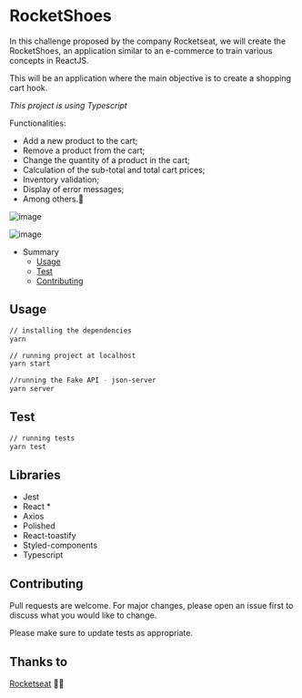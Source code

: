 # RocketShoes

In this challenge proposed by the company Rocketseat, we will create the RocketShoes, an application similar to an e-commerce to train various concepts in ReactJS.

This will be an application where the main objective is to create a shopping cart hook.

*This project is using Typescript*

Functionalities:
- Add a new product to the cart;
- Remove a product from the cart;
- Change the quantity of a product in the cart;
- Calculation of the sub-total and total cart prices;
- Inventory validation;
- Display of error messages;
- Among others.🚀

![image](https://user-images.githubusercontent.com/6998981/113448036-0f56fa00-93c9-11eb-9fea-d6bf4cd5b74d.png)

![image](https://user-images.githubusercontent.com/6998981/113448079-2ac20500-93c9-11eb-96a1-2e70cad681cd.png)

- Summary
  - [Usage](#usage)
  - [Test](#test)
  - [Contributing](#contributing)

## Usage

```bash
// installing the dependencies
yarn

// running project at localhost
yarn start

//running the Fake API - json-server
yarn server
```
## Test

```bash
// running tests
yarn test
```
## Libraries
* Jest
* React *
* Axios
* Polished
* React-toastify
* Styled-components
* Typescript

## Contributing
Pull requests are welcome. For major changes, please open an issue first to discuss what you would like to change.

Please make sure to update tests as appropriate.

## Thanks to
[Rocketseat](https://github.com/Rocketseat) :rocket::purple_heart:
